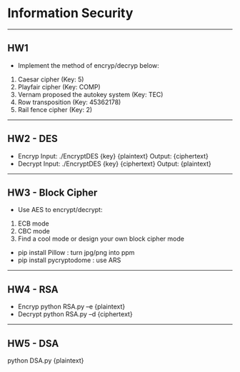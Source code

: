 # Information Security
---
## HW1
- Implement the method of encryp/decryp below:
1. Caesar cipher (Key: 5)
2. Playfair cipher (Key: COMP)
3. Vernam proposed the autokey system (Key: TEC)
4. Row transposition (Key: 45362178)
5. Rail fence cipher (Key: 2)

---
## HW2 - DES
- Encryp
Input: ./EncryptDES {key} {plaintext}
Output: {ciphertext}
- Decrypt
Input: ./EncryptDES {key} {ciphertext}
Output: {plaintext}

---
## HW3 - Block Cipher
- Use AES to encrypt/decrypt:
1. ECB mode
2. CBC mode
3. Find a cool mode or design your own block cipher mode

- pip install Pillow : turn jpg/png into ppm
- pip install pycryptodome : use ARS
---
## HW4 - RSA
- Encryp
python RSA.py –e {plaintext}
- Decrypt
python RSA.py –d {ciphertext}

---
## HW5 - DSA
python DSA.py {plaintext}